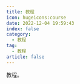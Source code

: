```yaml
---
title: 教程
icon: hugeicons:course
date: 2022-12-04 19:59:43
index: false
category:
  - 教程
tag:
  - 教程
article: false
---
```


教程。
